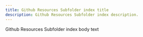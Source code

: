 ```yaml
---
title: Github Resources Subfolder index title
description: Github Resources Subfolder index description.
---
```


Github Resources Subfolder index body text
